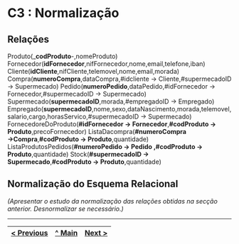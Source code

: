 # C3 : Normalização

## Relações
Produto(_**codProduto**-,nomeProduto)
Fornecedor(**idFornecedor**,nifFornecedor,nome,email,telefone,iban)
Cliente(**idCliente**,nifCliente,telemovel,nome,email,morada)
Compra(**numeroCompra**,dataCompra,#idcliente → Cliente,#supermecadoID → Supermecado)
Pedido(**numeroPedido**,dataPedido,#idFornecedor → Fornecedor,#supermecadoID → Supermecado)
Supermecado(**supermecadoID**,morada,#empregadoID → Empregado)
Empregado(**supermecadoID**,nome,sexo,dataNascimento,morada,telemovel,salario,cargo,horasServico,#supermecadoID → Supermecado)
FornecedoreDoProduto(**#idFornecedor → Fornecedor**,**#codProduto → Produto**,precoFornecedor)
ListaDacompra(**#numeroCompra →Compra**,**#codProduto → Produto**,quantidade)
ListaProdutosPedidos(**#numeroPedido → Pedido **,**#codProduto → Produto**,quantidade)
Stock(**#supermecadoID → Supermecado**,**#codProduto → Produto**,quantidade)

## Normalização do Esquema Relacional
_(Apresentar o estudo da normalização das relações obtidas na secção anterior. Desnormalizar se necessário.)_

---
[< Previous](rebd02.md) | [^ Main](/../../) | [Next >](rebd04.md)
:--- | :---: | ---: 
